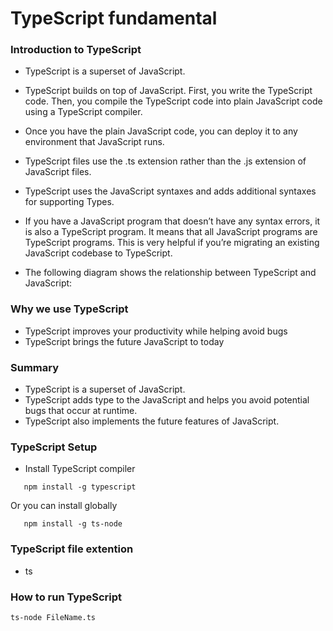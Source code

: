 # TypeScript fundamental

### Introduction to TypeScript
 - TypeScript is a superset of JavaScript.

 - TypeScript builds on top of JavaScript. First, you write the TypeScript code. Then, you compile the TypeScript code into plain JavaScript code using a TypeScript compiler.

 - Once you have the plain JavaScript code, you can deploy it to any environment that JavaScript runs.

 - TypeScript files use the .ts extension rather than the .js extension of JavaScript files.

  - TypeScript uses the JavaScript syntaxes and adds additional syntaxes for supporting Types.

 - If you have a JavaScript program that doesn’t have any syntax errors, it is also a TypeScript program. It means that all JavaScript programs are TypeScript programs. This is very helpful if you’re migrating an existing JavaScript codebase to TypeScript.

 - The following diagram shows the relationship between TypeScript and JavaScript:


 ### Why we use TypeScript
  - TypeScript improves your productivity while helping avoid bugs
  - TypeScript brings the future JavaScript to today



### Summary
 - TypeScript is a superset of JavaScript.
 - TypeScript adds type to the JavaScript and helps you avoid potential bugs that occur at runtime.
 - TypeScript also implements the future features of JavaScript.


 ### TypeScript Setup

 - Install TypeScript compiler
```
   npm install -g typescript
```

Or you can install globally

```
   npm install -g ts-node
```


### TypeScript file extention
- ts

### How to run TypeScript 
```
ts-node FileName.ts
```
